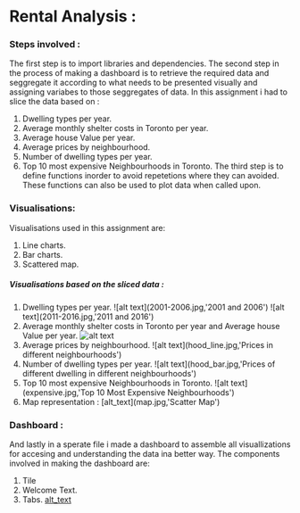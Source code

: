 # Rental Analysis : 
### Steps involved :
The first step is to import libraries and dependencies.
The second step in the process of making a dashboard is to retrieve the required data and seggregate it according to what needs to be presented visually and assigning variabes to those seggregates of data.
In this assignment i had to slice the data based on :
1. Dwelling types per year.
2. Average monthly shelter costs in Toronto per year.
3. Average house Value per year.
4. Average prices by neighbourhood.
5. Number of dwelling types per year.
6. Top 10 most expensive Neighbourhoods in Toronto.
The third step is to define functions inorder to avoid repetetions where they can avoided.
These functions can also be used to plot data when called upon.
### Visualisations:
Visualisations used in this assignment are:
1. Line charts.
2. Bar charts.
3. Scattered map.
##### Visualisations based on the sliced data :
1. Dwelling types per year.
![alt text](2001-2006.jpg,'2001 and 2006')
![alt text](2011-2016.jpg,'2011 and 2016')
2. Average monthly shelter costs in Toronto per year and  Average house Value per year.
![alt text](averages.jpg,'Owned,Rented,Annual')
3. Average prices by neighbourhood.
![alt text](hood_line.jpg,'Prices in different neighbourhoods')
4. Number of dwelling types per year.
![alt text](hood_bar.jpg,'Prices of different dwelling in different neighbourhoods')
5. Top 10 most expensive Neighbourhoods in Toronto.
![alt text](expensive.jpg,'Top 10 Most Expensive Neighbourhoods')
6. Map representation :
[alt_text](map.jpg,'Scatter Map')
### Dashboard :
And lastly in a sperate file i made a dashboard to assemble all visuallizations for accesing and understanding the data ina better way.
The components involved in making the dashboard are:
1. Tile
2. Welcome Text.
3. Tabs.
[alt_text](Dashboard.jpg,'Dashboard')